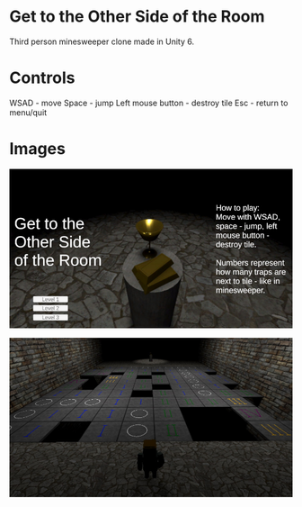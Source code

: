 # Get to the Other Side of the Room
Third person minesweeper clone made in Unity 6.

# Controls
WSAD - move
Space - jump
Left mouse button - destroy tile
Esc - return to menu/quit

# Images
![Menu](./Images/menu.jpg)

![Level 1](./Images/level1.jpg)
